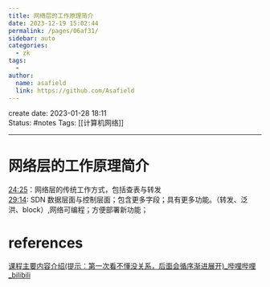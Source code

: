 ```yaml
---
title: 网络层的工作原理简介
date: 2023-12-19 15:02:44
permalink: /pages/06af31/
sidebar: auto
categories:
  - zk
tags:
  - 
author: 
  name: asafield
  link: https://github.com/Asafield
---
```

create date: 2023-01-28 18:11  
Status: #notes
Tags:  [[计算机网络]]

---

# 网络层的工作原理简介


[24:25](https://www.bilibili.com/video/BV1JV411t7ow/?p=2&spm_id_from=pageDriver&vd_source=e0607026c50ab3e4212e710a0fc5e8ed#t=1465.680833)：网络层的传统工作方式，包括查表与转发  
[29:14](https://www.bilibili.com/video/BV1JV411t7ow/?p=2&spm_id_from=pageDriver&vd_source=e0607026c50ab3e4212e710a0fc5e8ed#t=1754.45827): SDN 数据层面与控制层面；包含更多字段；具有更多功能。（转发、泛洪、block）,网络可编程；方便部署新功能；  

# references
[课程主要内容介绍(提示：第一次看不懂没关系，后面会循序渐进展开)_哔哩哔哩_bilibili](https://www.bilibili.com/video/BV1JV411t7ow/?p=2&spm_id_from=pageDriver&vd_source=e0607026c50ab3e4212e710a0fc5e8ed)